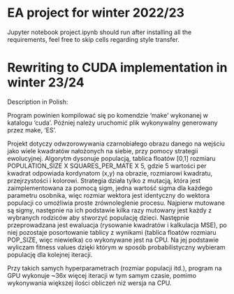 # EA project for winter 2022/23 
Jupyter notebook project.ipynb should run after installing all the requirements, feel free to skip cells regarding style transfer.

# Rewriting to CUDA implementation in winter 23/24

Description in Polish:

Program powinien kompilować się po komendzie ‘make’ wykonanej w katalogu ‘cuda’. Później należy uruchomić plik wykonywalny generowany przez make, ‘ES’.

Projekt dotyczy odwzorowywania czarnobiałego obrazu danego na wejściu jako wiele kwadratów nałożonych na siebie, przy pomocy strategii ewolucyjnej. Algorytm dysonuje populacją, tablica floatów [0,1] rozmiaru POPULATION_SIZE X SQUARES_PER_MATE X 5, gdzie 5 wartości per kwadrat odpowiada kordynatom (x,y) na obrazie, rozmiarowi kwadratu, przejrzystości i kolorowi. Strategia działa tylko z mutacją, która jest zaimplementowana za pomocą sigm, jedna wartość sigma dla każdego parametru osobnika, więc rozmiar wektora jest identyczny do wektora populacji co umożliwia proste zrównoleglenie procesu. Najpierw mutowane są sigmy, następnie na ich podstawie kilka razy mutowany jest każdy z wybranych rodziców aby stworzyć populację dzieci. Następnie przeprowadzana jest ewaluacja (rysowanie kwadratów i kalkulacja MSE), po niej pozostaje posortowanie tablicy z wynikami (tablica floatów rozmiaru POP_SIZE, więc niewielka) co wykonywane jest na CPU. Na jej podstawie wyliczam fitness values dzięki którym w sposób probabilistyczny wybieram populację dla kolejnej iteracji.

Przy takich samych hyperparametrach (rozmiar populacji itd.), program na GPU wykonuje ~36x więcej iteracji w tym samym czasie, pomimo wykonywania większej ilości obliczeń niż wersja na CPU. 
